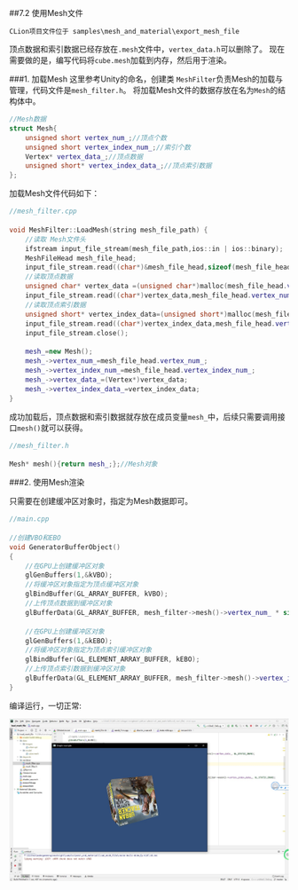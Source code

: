 ##7.2 使用Mesh文件

    CLion项目文件位于 samples\mesh_and_material\export_mesh_file

顶点数据和索引数据已经存放在`.mesh`文件中，`vertex_data.h`可以删除了。
现在需要做的是，编写代码将`cube.mesh`加载到内存，然后用于渲染。

###1. 加载Mesh
这里参考Unity的命名，创建类 `MeshFilter`负责Mesh的加载与管理，代码文件是`mesh_filter.h`。
将加载Mesh文件的数据存放在名为`Mesh`的结构体中。
```c++
//Mesh数据
struct Mesh{
    unsigned short vertex_num_;//顶点个数
    unsigned short vertex_index_num_;//索引个数
    Vertex* vertex_data_;//顶点数据
    unsigned short* vertex_index_data_;//顶点索引数据
};
```

加载Mesh文件代码如下：
```c++
//mesh_filter.cpp

void MeshFilter::LoadMesh(string mesh_file_path) {
    //读取 Mesh文件头
    ifstream input_file_stream(mesh_file_path,ios::in | ios::binary);
    MeshFileHead mesh_file_head;
    input_file_stream.read((char*)&mesh_file_head,sizeof(mesh_file_head));
    //读取顶点数据
    unsigned char* vertex_data =(unsigned char*)malloc(mesh_file_head.vertex_num_*sizeof(Vertex));
    input_file_stream.read((char*)vertex_data,mesh_file_head.vertex_num_*sizeof(Vertex));
    //读取顶点索引数据
    unsigned short* vertex_index_data=(unsigned short*)malloc(mesh_file_head.vertex_index_num_*sizeof(unsigned short));
    input_file_stream.read((char*)vertex_index_data,mesh_file_head.vertex_index_num_*sizeof(unsigned short));
    input_file_stream.close();

    mesh_=new Mesh();
    mesh_->vertex_num_=mesh_file_head.vertex_num_;
    mesh_->vertex_index_num_=mesh_file_head.vertex_index_num_;
    mesh_->vertex_data_=(Vertex*)vertex_data;
    mesh_->vertex_index_data_=vertex_index_data;
}
```
成功加载后，顶点数据和索引数据就存放在成员变量`mesh_`中，后续只需要调用接口`mesh()`就可以获得。
```c++
//mesh_filter.h

Mesh* mesh(){return mesh_;};//Mesh对象
```

###2. 使用Mesh渲染

只需要在创建缓冲区对象时，指定为Mesh数据即可。
```c++
//main.cpp

//创建VBO和EBO
void GeneratorBufferObject()
{
    //在GPU上创建缓冲区对象
    glGenBuffers(1,&kVBO);
    //将缓冲区对象指定为顶点缓冲区对象
    glBindBuffer(GL_ARRAY_BUFFER, kVBO);
    //上传顶点数据到缓冲区对象
    glBufferData(GL_ARRAY_BUFFER, mesh_filter->mesh()->vertex_num_ * sizeof(MeshFilter::Vertex), mesh_filter->mesh()->vertex_data_, GL_STATIC_DRAW);

    //在GPU上创建缓冲区对象
    glGenBuffers(1,&kEBO);
    //将缓冲区对象指定为顶点索引缓冲区对象
    glBindBuffer(GL_ELEMENT_ARRAY_BUFFER, kEBO);
    //上传顶点索引数据到缓冲区对象
    glBufferData(GL_ELEMENT_ARRAY_BUFFER, mesh_filter->mesh()->vertex_index_num_ * sizeof(unsigned short), mesh_filter->mesh()->vertex_index_data_, GL_STATIC_DRAW);
}
```

编译运行，一切正常:

![](../../imgs/mesh_and_material/load_mesh_file/draw_with_mesh_file_ok.jpg)